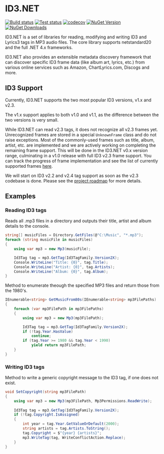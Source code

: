 # ID3.NET
[![Build status](https://img.shields.io/appveyor/ci/JeevanJames/Id3.svg)](https://ci.appveyor.com/project/JeevanJames/id3/branch/master) [![Test status](https://img.shields.io/appveyor/tests/JeevanJames/id3.svg)](https://ci.appveyor.com/project/JeevanJames/id3/branch/master) [![codecov](https://codecov.io/gh/JeevanJames/Id3/branch/master/graph/badge.svg)](https://codecov.io/gh/JeevanJames/Id3) [![NuGet Version](http://img.shields.io/nuget/v/Id3.svg?style=flat)](https://www.nuget.org/packages/Id3/) [![NuGet Downloads](https://img.shields.io/nuget/dt/Id3.svg)](https://www.nuget.org/packages/Id3/)

ID3.NET is a set of libraries for reading, modifying and writing ID3 and Lyrics3 tags in MP3 audio files.
The core library supports netstandard20 and the full .NET 4.x frameworks.

ID3.NET also provides an extensible metadata discovery framework that can discover specific ID3 frame data (like album art, lyrics, etc.) from various online services such as Amazon, ChartLyrics.com, Discogs and more.

## ID3 Support
Currently, ID3.NET supports the two most popular ID3 versions, v1.x and v2.3.

The v1.x support applies to both v1.0 and v1.1, as the difference between the two versions is very small.

While ID3.NET can read v2.3 tags, it does not recognize all v2.3 frames yet. Unrecognized frames are stored in a special `UnknownFrame` class and do not raise exceptions. Most of the commonly-used frames such as title, album, artist, etc. are implemented and we are actively working on completing the remaining frame support. This will be done in the ID3.NET v0.x version range, culminating in a v1.0 release with full ID3 v2.3 frame support.
You can track the progress of frame implementation and see the list of currently supported frames [here](https://github.com/JeevanJames/Id3/wiki/Supported-ID3-v2.3-frames).

We will start on ID3 v2.2 and v2.4 tag support as soon as the v2.3 codebase is done.
Please see the [project roadmap](https://github.com/JeevanJames/Id3/wiki/Project-Roadmap) for more details.

## Examples

### Reading ID3 tags
Reads all .mp3 files in a directory and outputs their title, artist and album details to the console.
```cs
string[] musicFiles = Directory.GetFiles(@"C:\Music", "*.mp3");
foreach (string musicFile in musicFiles)
{
    using var mp3 = new Mp3(musicFile);

    Id3Tag tag = mp3.GetTag(Id3TagFamily.Version2X);
    Console.WriteLine("Title: {0}", tag.Title);
    Console.WriteLine("Artist: {0}", tag.Artists);
    Console.WriteLine("Album: {0}", tag.Album);
}
```

Method to enumerate theough the specified MP3 files and return those from the 1980's.
```cs
IEnumerable<string> GetMusicFrom80s(IEnumerable<string> mp3FilePaths)
{
    foreach (var mp3FilePath in mp3FilePaths)
    {
        using var mp3 = new Mp3(mp3FilePath);

        Id3Tag tag = mp3.GetTag(Id3TagFamily.Version2X);
        if (!tag.Year.HasValue)
            continue;
        if (tag.Year >= 1980 && tag.Year < 1990)
            yield return mp3FilePath;
    }
}
```

### Writing ID3 tags
Method to write a generic copyright message to the ID3 tag, if one does not exist.
```cs
void SetCopyright(string mp3FilePath)
{
    using var mp3 = new Mp3(mp3FilePath, Mp3Permissions.ReadWrite);
    
    Id3Tag tag = mp3.GetTag(Id3TagFamily.Version2X);
    if (!tag.Copyright.IsAssigned)
    {
        int year = tag.Year.GetValueOrDefault(2000);
        string artists = tag.Artists.ToString();
        tag.Copyright = $"{year} {artists}";
        mp3.WriteTag(tag, WriteConflictAction.Replace);
    }
}
```
